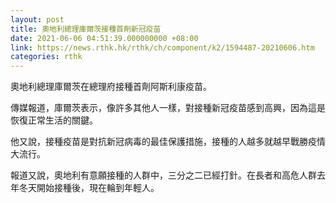 ```yaml
---
layout: post
title: 奧地利總理庫爾茨接種首劑新冠疫苗
date: 2021-06-06 04:51:39.000000000 +08:00
link: https://news.rthk.hk/rthk/ch/component/k2/1594487-20210606.htm
categories: rthk
---
```


奧地利總理庫爾茨在總理府接種首劑阿斯利康疫苗。

傳媒報道，庫爾茨表示，像許多其他人一樣，對接種新冠疫苗感到高興，因為這是恢復正常生活的關鍵。

他又說，接種疫苗是對抗新冠病毒的最佳保護措施，接種的人越多就越早戰勝疫情大流行。

報道又說，奧地利有意願接種的人群中，三分之二已經打針。在長者和高危人群去年冬天開始接種後，現在輪到年輕人。
